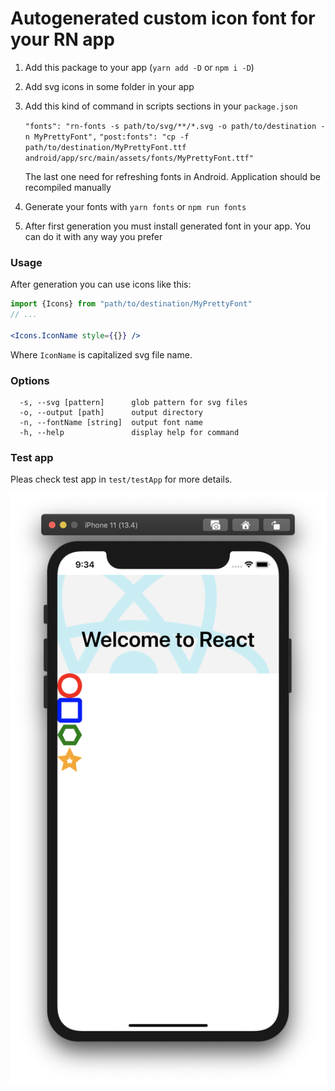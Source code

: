 # Autogenerated custom icon font for your RN app

1. Add this package to your app (`yarn add -D` or `npm i -D`)
1. Add svg icons in some folder in your app
2. Add this kind of command in scripts sections in your `package.json`

    `"fonts": "rn-fonts -s path/to/svg/**/*.svg -o path/to/destination -n MyPrettyFont",`
    `"post:fonts": "cp -f path/to/destination/MyPrettyFont.ttf android/app/src/main/assets/fonts/MyPrettyFont.ttf"`
    
    The last one need for refreshing fonts in Android. Application should be recompiled manually

3. Generate your fonts with `yarn fonts` or `npm run fonts`
4. After first generation you must install generated font in your app. You can do it with any way you prefer

### Usage

After generation you can use icons like this:

```jsx
import {Icons} from "path/to/destination/MyPrettyFont"
// ...

<Icons.IconName style={{}} />
```

Where `IconName` is capitalized svg file name.

### Options

```
  -s, --svg [pattern]      glob pattern for svg files
  -o, --output [path]      output directory
  -n, --fontName [string]  output font name
  -h, --help               display help for command
```

### Test app

Pleas check test app in `test/testApp` for more details.

![ios example](.github/ios.png "IOs Example")
